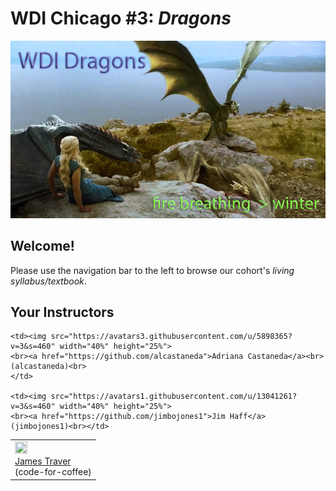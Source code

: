 # WDI Chicago #3: *Dragons*

![Dragons](dragons.png)

## Welcome!

Please use the navigation bar to the left to browse our cohort's *living syllabus/textbook*.

## Your Instructors
<table>
  <tr>
    <td><img src="https://avatars2.githubusercontent.com/u/1757078?v=3&amp;s=460" width="40%" height="25%">
    <br><a href="https://github.com/code-for-coffee">James Traver</a> <br>(code-for-coffee)<br>
    </td>

    <td><img src="https://avatars3.githubusercontent.com/u/5898365?v=3&s=460" width="40%" height="25%">
    <br><a href="https://github.com/alcastaneda">Adriana Castaneda</a><br> (alcastaneda)<br>
    </td>

    <td><img src="https://avatars1.githubusercontent.com/u/13041261?v=3&s=460" width="40%" height="25%">
    <br><a href="https://github.com/jimbojones1">Jim Haff</a> (jimbojones1)<br></td>
  </tr>
</table>
